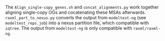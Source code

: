 The `Align_single-copy_genes.sh` and `concat_alignments.py` work together aligning single-copy OGs and cocatenating these MSAs afterwards. `raxml_part_to_nexus.py` converts the output from `modeltest-ng` (see `modeltest_reps.job`) into a nexus partition file, which compatible with `iqtree`. The output from `modeltest-ng` is only compatible with `raxml/raxml-ng`.
